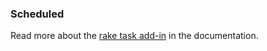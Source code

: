 <!-- usedin: [ _rails/Tutorials/1993-09-26-running-rake-tasks.md] -->


### Scheduled
Read more about the [rake task add-in](http://help.cloud66.com/stack-add-ins/rake-task) in the documentation.

